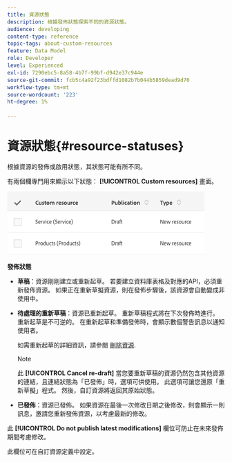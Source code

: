 ```yaml
---
title: 資源狀態
description: 根據發佈狀態探索不同的資源狀態。
audience: developing
content-type: reference
topic-tags: about-custom-resources
feature: Data Model
role: Developer
level: Experienced
exl-id: 7290ebc5-8a58-4b7f-99bf-d942e37c944e
source-git-commit: fcb5c4a92f23bdffd1082b7b044b5859dead9d70
workflow-type: tm+mt
source-wordcount: '223'
ht-degree: 1%

---
```


# 資源狀態{#resource-statuses}

根據資源的發佈或啟用狀態，其狀態可能有所不同。

有兩個欄專門用來顯示以下狀態： **[!UICONTROL Custom resources]** 畫面。

![](assets/schema_colonne_1.png)

**發佈狀態**

* **草稿**：資源剛剛建立或重新起草。 若要建立資料庫表格及對應的API，必須重新發佈資源。 如果正在重新草擬資源，則在發佈步驟後，該資源會自動變成非使用中。
* **待處理的重新草稿**：資源已重新起草。 重新草稿程式將在下次發佈時進行。 重新起草是不可逆的。 在重新起草和準備發佈時，會顯示數個警告訊息以通知使用者。

   如需重新起草的詳細資訊，請參閱 [刪除資源](../../developing/using/deleting-a-resource.md).

   >[!NOTE]
   >
   >此 **[!UICONTROL Cancel re-draft]** 當您要重新草稿的資源仍然包含其他資源的連結，且連結狀態為「已發佈」時，選項可供使用。 此選項可讓您還原「重新草擬」程式。 然後，自訂資源將返回其原始狀態。

* **已發佈**：資源已發佈。 如果資源在最後一次修改日期之後修改，則會顯示一則訊息，邀請您重新發佈資源，以考慮最新的修改。

此 **[!UICONTROL Do not publish latest modifications]** 欄位可防止在未來發佈期間考慮修改。

此欄位可在自訂資源定義中設定。

